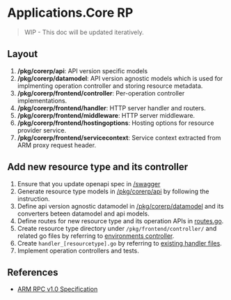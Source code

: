 # Applications.Core RP

> WIP - This doc will be updated iteratively.

## Layout

1. **/pkg/corerp/api**: API version specific models
1. **/pkg/corerp/datamodel**: API version agnostic models which is used for implmenting operation controller and storing resource metadata.
1. **/pkg/corerp/frontend/controller**: Per-operation controller implementations.
1. **/pkg/corerp/frontend/handler**: HTTP server handler and routers.
1. **/pkg/corerp/frontend/middleware**: HTTP server middleware.
1. **/pkg/corerp/frontend/hostingoptions**: Hosting options for resource provider service.
1. **/pkg/corerp/frontend/servicecontext**: Service context extracted from ARM proxy request header.

## Add new resource type and its controller

1. Ensure that you update openapi spec in [/swagger](../../swagger)
1. Generate resource type models in [/pkg/corerp/api](api/) by following the instruction.
1. Define api version agnostic datamodel in  [/pkg/corerp/datamodel](datamodel/) and its converters beteen datamodel and api models.
1. Define routes for new resource type and its operation APIs in [routes.go](frontend/handler/routes.go).
1. Create resource type directory under `/pkg/frontend/controller/` and related go files by referring to [environments controller](frontend/controller/environments/).
1. Create `handler_[resourcetype].go` by referring to [existing handler files](frontend/handler/).
1. Implement operation controllers and tests.

## References

* [ARM RPC v1.0 Specification](https://github.com/Azure/azure-resource-manager-rpc)